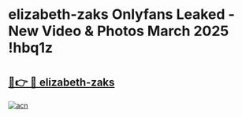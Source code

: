 # elizabeth-zaks Onlyfans Leaked - New Video & Photos March 2025 !hbq1z

# <h2><a href="https://prppyl.iuczelnia.edu.pl?title=elizabeth-zaks&ref=hbq1z">🔗👉 🔴 elizabeth-zaks</a></h2>

[![acn](https://github.com/user-attachments/assets/0f9c940e-d8b0-45ae-aac7-cd30a18b3e1c)](https://prppyl.iuczelnia.edu.pl?title=elizabeth-zaks&ref=hbq1z)

